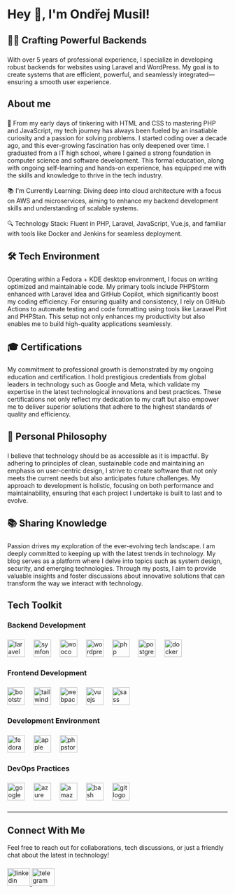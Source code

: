 <h1 align="left">Hey 👋, I'm Ondřej Musil!</h1>

###

<h2 align="left">👨‍💻 Crafting Powerful Backends</h2>

###

<p align="left">With over 5 years of professional experience, I specialize in developing robust backends for websites using Laravel and WordPress. My goal is to create systems that are efficient, powerful, and seamlessly integrated—ensuring a smooth user experience.</p>

###


<h2 align="left">About me</h2>

###

<p align="left">
🌟 From my early days of tinkering with HTML and CSS to mastering PHP and JavaScript, my tech journey has always been fueled by an insatiable curiosity and a passion for solving problems. I started coding over a decade ago, and this ever-growing fascination has only deepened over time. I graduated from a IT high school, where I gained a strong foundation in computer science and software development. This formal education, along with ongoing self-learning and hands-on experience, has equipped me with the skills and knowledge to thrive in the tech industry.
<br><br>📚 I'm Currently Learning: Diving deep into cloud architecture with a focus on AWS and microservices, aiming to enhance my backend development skills and understanding of scalable systems.
<br><br>🔍 Technology Stack: Fluent in PHP, Laravel, JavaScript, Vue.js, and familiar with tools like Docker and Jenkins for seamless deployment.</p>

###

<h2 align="left">🛠️ Tech Environment</h2>

###

<p align="left">Operating within a Fedora + KDE desktop environment, I focus on writing optimized and maintainable code. My primary tools include PHPStorm enhanced with Laravel Idea and GitHub Copilot, which significantly boost my coding efficiency. For ensuring quality and consistency, I rely on GitHub Actions to automate testing and code formatting using tools like Laravel Pint and PHPStan. This setup not only enhances my productivity but also enables me to build high-quality applications seamlessly.</p>

###

<h2 align="left">🎓 Certifications</h2>

###

<p align="left">My commitment to professional growth is demonstrated by my ongoing education and certification. I hold prestigious credentials from global leaders in technology such as Google and Meta, which validate my expertise in the latest technological innovations and best practices. These certifications not only reflect my dedication to my craft but also empower me to deliver superior solutions that adhere to the highest standards of quality and efficiency.</p>

###

<h2 align="left">🌟 Personal Philosophy</h2>

###

<p align="left">I believe that technology should be as accessible as it is impactful. By adhering to principles of clean, sustainable code and maintaining an emphasis on user-centric design, I strive to create software that not only meets the current needs but also anticipates future challenges. My approach to development is holistic, focusing on both performance and maintainability, ensuring that each project I undertake is built to last and to evolve.</p>

###

<h2 align="left">📚 Sharing Knowledge</h2>

###

<p align="left">Passion drives my exploration of the ever-evolving tech landscape. I am deeply committed to keeping up with the latest trends in technology. My blog serves as a platform where I delve into topics such as system design, security, and emerging technologies. Through my posts, I aim to provide valuable insights and foster discussions about innovative solutions that can transform the way we interact with technology.</p>

###


###

<h2 align="left">Tech Toolkit</h2>

###

<h3 align="left">Backend Development</h3>

###

<div align="left">
  <img src="https://cdn.jsdelivr.net/gh/devicons/devicon/icons/laravel/laravel-original.svg" height="40" alt="laravel logo"  />
  <img width="12" />
  <img src="https://cdn.jsdelivr.net/gh/devicons/devicon/icons/symfony/symfony-original.svg" height="40" alt="symfony logo"  />
  <img width="12" />
  <img src="https://cdn.jsdelivr.net/gh/devicons/devicon/icons/woocommerce/woocommerce-original.svg" height="40" alt="woocommerce logo"  />
  <img width="12" />
  <img src="https://cdn.jsdelivr.net/gh/devicons/devicon/icons/wordpress/wordpress-original.svg" height="40" alt="wordpress logo"  />
  <img width="12" />
  <img src="https://cdn.jsdelivr.net/gh/devicons/devicon/icons/php/php-original.svg" height="40" alt="php logo"  />
  <img width="12" />
  <img src="https://cdn.jsdelivr.net/gh/devicons/devicon/icons/postgresql/postgresql-original.svg" height="40" alt="postgresql logo"  />
  <img width="12" />
  <img src="https://cdn.jsdelivr.net/gh/devicons/devicon/icons/docker/docker-original.svg" height="40" alt="docker logo"  />
</div>

###

<h3 align="left">Frontend Development</h3>

###

<div align="left">
  <img src="https://cdn.jsdelivr.net/gh/devicons/devicon/icons/bootstrap/bootstrap-original.svg" height="40" alt="bootstrap logo"  />
  <img width="12" />
  <img src="https://cdn.jsdelivr.net/gh/devicons/devicon/icons/tailwindcss/tailwindcss-original.svg" height="40" alt="tailwindcss logo"  />
  <img width="12" />
  <img src="https://cdn.jsdelivr.net/gh/devicons/devicon/icons/webpack/webpack-original.svg" height="40" alt="webpack logo"  />
  <img width="12" />
  <img src="https://cdn.jsdelivr.net/gh/devicons/devicon/icons/vuejs/vuejs-original.svg" height="40" alt="vuejs logo"  />
  <img width="12" />
  <img src="https://cdn.jsdelivr.net/gh/devicons/devicon/icons/sass/sass-original.svg" height="40" alt="sass logo"  />
</div>

###

<h3 align="left">Development Environment</h3>

###

<div align="left">
  <img src="https://cdn.jsdelivr.net/gh/devicons/devicon/icons/fedora/fedora-original.svg" height="40" alt="fedora logo"  />
  <img width="12" />
  <img src="https://cdn.jsdelivr.net/gh/devicons/devicon/icons/apple/apple-original.svg" height="40" alt="apple logo"  />
  <img width="12" />
  <img src="https://cdn.jsdelivr.net/gh/devicons/devicon/icons/phpstorm/phpstorm-original.svg" height="40" alt="phpstorm logo"  />
</div>

###

<h3 align="left">DevOps Practices</h3>

###

<div align="left">
  <img src="https://cdn.jsdelivr.net/gh/devicons/devicon/icons/googlecloud/googlecloud-original.svg" height="40" alt="googlecloud logo"  />
  <img width="12" />
  <img src="https://cdn.jsdelivr.net/gh/devicons/devicon/icons/azure/azure-original.svg" height="40" alt="azure logo"  />
  <img width="12" />
  <img src="https://cdn.jsdelivr.net/gh/devicons/devicon/icons/amazonwebservices/amazonwebservices-original-wordmark.svg" height="40" alt="amazonwebservices logo"  />
  <img width="12" />
  <img src="https://cdn.jsdelivr.net/gh/devicons/devicon/icons/bash/bash-original.svg" height="40" alt="bash logo"  />
  <img width="12" />
  <img src="https://cdn.jsdelivr.net/gh/devicons/devicon/icons/git/git-original.svg" height="40" alt="git logo"  />
</div>


###
---

<h2 align="left">Connect With Me</h2>
<p align="left">Feel free to reach out for collaborations, tech discussions, or just a friendly chat about the latest in technology!</p>

###

<div align="left">
  <a href="https://cz.linkedin.com/in/musilondrej" target="_blank">
    <img src="https://raw.githubusercontent.com/maurodesouza/profile-readme-generator/master/src/assets/icons/social/linkedin/default.svg" width="52" height="40" alt="linkedin logo"  />
  </a>
  <a href="https://t.me/musilondrej" target="_blank">
    <img src="https://raw.githubusercontent.com/maurodesouza/profile-readme-generator/master/src/assets/icons/social/telegram/default.svg" width="52" height="40" alt="telegram logo"  />
  </a>
</div>

###

